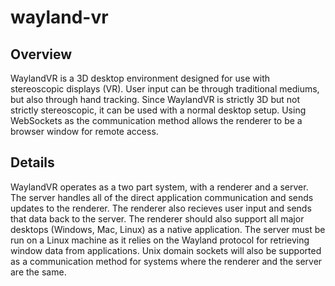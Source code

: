 # wayland-vr

## Overview
WaylandVR is a 3D desktop environment designed for use with stereoscopic displays (VR).
User input can be through traditional mediums, but also through hand tracking.
Since WaylandVR is strictly 3D but not strictly stereoscopic, it can be used with a normal desktop setup.
Using WebSockets as the communication method allows the renderer to be a browser window for remote access.

## Details
WaylandVR operates as a two part system, with a renderer and a server.
The server handles all of the direct application communication and sends updates to the renderer.
The renderer also recieves user input and sends that data back to the server.
The renderer should also support all major desktops (Windows, Mac, Linux) as a native application.
The server must be run on a Linux machine as it relies on the Wayland protocol for retrieving window data from applications. 
Unix domain sockets will also be supported as a communication method for systems where the renderer and the server are the same.
